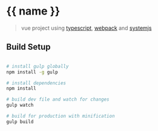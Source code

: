 # {{ name }}
> vue project using [typescript](http://www.typescriptlang.org), [webpack](https://webpack.github.io) and [systemjs](https://github.com/systemjs/systemjs)

## Build Setup

``` bash

# install gulp globally
npm install -g gulp

# install dependencies
npm install

# build dev file and watch for changes
gulp watch

# build for production with minification
gulp build
```